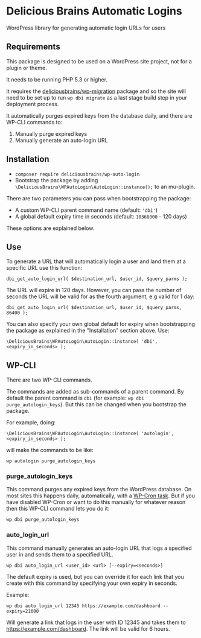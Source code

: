 # Delicious Brains Automatic Logins

WordPress library for generating automatic login URLs for users

## Requirements

This package is designed to be used on a WordPress site project, not for a plugin or theme.

It needs to be running PHP 5.3 or higher.

It requires the [deliciousbrains/wp-migration](https://github.com/deliciousbrains/wp-migrations) package and so the site will need to be set up to run `wp dbi migrate` as a last stage build step in your deployment process.

It automatically purges expired keys from the database daily, and there are WP-CLI commands to:

1. Manually purge expired keys
2. Manually generate an auto-login URL

## Installation

- `composer require deliciousbrains/wp-auto-login`
- Bootstrap the package by adding `\DeliciousBrains\WPAutoLogin\AutoLogin::instance();` to an mu-plugin.

There are two parameters you can pass when bootstrapping the package:

 * A custom WP-CLI parent command name (default: `'dbi'`)
 * A global default expiry time in seconds (default: `10368000` - 120 days)

 These options are explained below.

## Use

To generate a URL that will automatically login a user and land them at a specific URL use this function:

`dbi_get_auto_login_url( $destination_url, $user_id, $query_parms );`

The URL will expire in 120 days. However, you can pass the number of seconds the URL will be valid for as the fourth argument, e.g valid for 1 day:

`dbi_get_auto_login_url( $destination_url, $user_id, $query_parms, 86400 );`

You can also specify your own global default for expiry when bootstrapping the package as explained in the "Installation" section above. Use:

`\DeliciousBrains\WPAutoLogin\AutoLogin::instance( 'dbi', <expiry_in_seconds> );`

## WP-CLI

There are two WP-CLI commands.

The commands are added as sub-commands of a parent command. By default the parent command is `dbi` (for example: `wp dbi purge_autologin_keys`). But this can be changed when you bootstrap the package.

For example, doing:

`\DeliciousBrains\WPAutoLogin\AutoLogin::instance( 'autologin', <expiry_in_seconds> );`

will make the commands to be like:

`wp autologin purge_autologin_keys`

### purge_autologin_keys

This command purges any expired keys from the WordPress database. On most sites this happens daily, automatically, with a [WP-Cron task](https://developer.wordpress.org/plugins/cron/). But if you have disabled WP-Cron or want to do this manually for whatever reason then this WP-CLI command lets you do it:

`wp dbi purge_autologin_keys`

### auto_login_url

This command manually generates an auto-login URL that logs a specified user in and sends them to a specified URL.

`wp dbi auto_login_url <user_id> <url> [--expiry=<seconds>]`

The default expiry is used, but you can override it for each link that you create with this command by specifying your own expiry in seconds.

Example:

`wp dbi auto_login_url 12345 https://example.com/dashboard --expiry=21600`

Will generate a link that logs in the user with ID 12345 and takes them to https://example.com/dashboard. The link will be valid for 6 hours.
